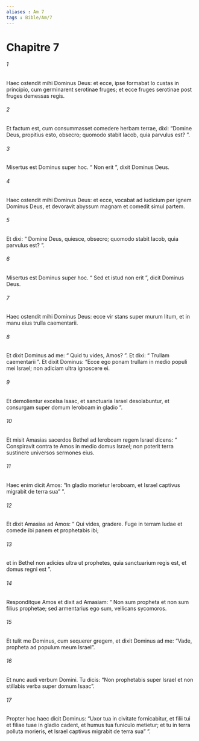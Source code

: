 ```yaml
---
aliases : Am 7
tags : Bible/Am/7
---
```


# Chapitre 7

###### 1
Haec ostendit mihi Dominus Deus: et ecce, ipse formabat lo custas in principio, cum germinarent serotinae fruges; et ecce fruges serotinae post fruges demessas regis. 
###### 2
Et factum est, cum consummasset comedere herbam terrae, dixi: “Domine Deus, propitius esto, obsecro; quomodo stabit Iacob, quia parvulus est? ”. 
###### 3
Misertus est Dominus super hoc. “ Non erit ”, dixit Dominus Deus.
###### 4
Haec ostendit mihi Dominus Deus: et ecce, vocabat ad iudicium per ignem Dominus Deus, et devoravit abyssum magnam et comedit simul partem. 
###### 5
Et dixi: “ Domine Deus, quiesce, obsecro; quomodo stabit Iacob, quia parvulus est? ”. 
###### 6
Misertus est Dominus super hoc. “ Sed et istud non erit ”, dicit Dominus Deus.
###### 7
Haec ostendit mihi Dominus Deus: ecce vir stans super murum litum, et in manu eius trulla caementarii. 
###### 8
Et dixit Dominus ad me: “ Quid tu vides, Amos? ”. Et dixi: “ Trullam caementarii ”. Et dixit Dominus: “Ecce ego ponam trullam in medio populi mei Israel; non adiciam ultra ignoscere ei. 
###### 9
Et demolientur excelsa Isaac, et sanctuaria Israel desolabuntur, et consurgam super domum Ieroboam in gladio ”.
###### 10
Et misit Amasias sacerdos Bethel ad Ieroboam regem Israel dicens: “ Conspiravit contra te Amos in medio domus Israel; non poterit terra sustinere universos sermones eius. 
###### 11
Haec enim dicit Amos: “In gladio morietur Ieroboam, et Israel captivus migrabit de terra sua” ”. 
###### 12
Et dixit Amasias ad Amos: “ Qui vides, gradere. Fuge in terram Iudae et comede ibi panem et prophetabis ibi; 
###### 13
et in Bethel non adicies ultra ut prophetes, quia sanctuarium regis est, et domus regni est ”. 
###### 14
Responditque Amos et dixit ad Amasiam: “ Non sum propheta et non sum filius prophetae; sed armentarius ego sum, vellicans sycomoros.
###### 15
Et tulit me Dominus, cum sequerer gregem, et dixit Dominus ad me: “Vade, propheta ad populum meum Israel”.
###### 16
Et nunc audi verbum Domini. Tu dicis: “Non prophetabis super Israel et non stillabis verba super domum Isaac”. 
###### 17
Propter hoc haec dicit Dominus: “Uxor tua in civitate fornicabitur, et filii tui et filiae tuae in gladio cadent, et humus tua funiculo metietur; et tu in terra polluta morieris, et Israel captivus migrabit de terra sua” ”.
